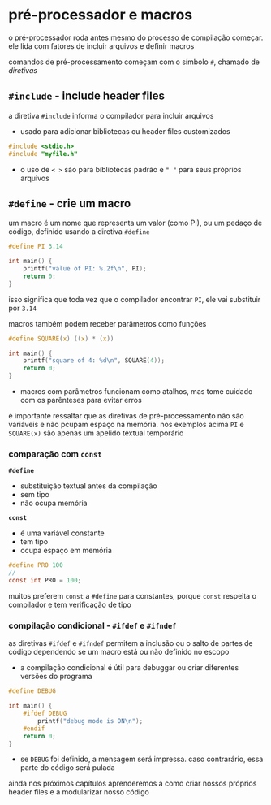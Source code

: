 # pré-processador e macros
o pré-processador roda antes mesmo do processo de compilação começar. ele lida com fatores de incluir arquivos e definir macros

comandos de pré-processamento começam com o símbolo `#`, chamado de *diretivas*

## `#include` - include header files
a diretiva `#include` informa o compilador para incluir arquivos
* usado para adicionar bibliotecas ou header files customizados

```c
#include <stdio.h>
#include "myfile.h"
```
* o uso de `< >` são para bibliotecas padrão e `" "` para seus próprios arquivos

## `#define` - crie um macro
um macro é um nome que representa um valor (como PI), ou um pedaço de código, definido usando a diretiva `#define`
```c
#define PI 3.14

int main() {
    printf("value of PI: %.2f\n", PI);
    return 0;
}
```
isso significa que toda vez que o compilador encontrar `PI`, ele vai substituir por `3.14`

macros também podem receber parâmetros como funções
```c
#define SQUARE(x) ((x) * (x))

int main() {
    printf("square of 4: %d\n", SQUARE(4));
    return 0;
}
```
* macros com parâmetros funcionam como atalhos, mas tome cuidado com os parênteses para evitar erros

é importante ressaltar que as diretivas de pré-processamento não são variáveis e não pcupam espaço na memória. nos exemplos acima `PI` e `SQUARE(x)` são apenas um apelido textual temporário

### comparação com `const`
**`#define`**
* substituição textual antes da compilação
* sem tipo
* não ocupa memória

**`const`**
* é uma variável constante
* tem tipo
* ocupa espaço em memória

```c
#define PRO 100
//
const int PRO = 100;
```
muitos preferem `const` a `#define` para constantes, porque `const` respeita o compilador e tem verificação de tipo

### compilação condicional - `#ifdef` e `#ifndef`
as diretivas `#ifdef` e `#ifndef` permitem a inclusão ou o salto de partes de código dependendo se um macro está ou não definido no escopo
* a compilação condicional é útil para debuggar ou criar diferentes versões do programa
```c
#define DEBUG

int main() {
    #ifdef DEBUG
        printf("debug mode is ON\n");
    #endif
    return 0;
}
```
* se `DEBUG` foi definido, a mensagem será impressa. caso contrarário, essa parte do código será pulada

ainda nos próximos capítulos aprenderemos a como criar nossos próprios header files e a modularizar nosso código